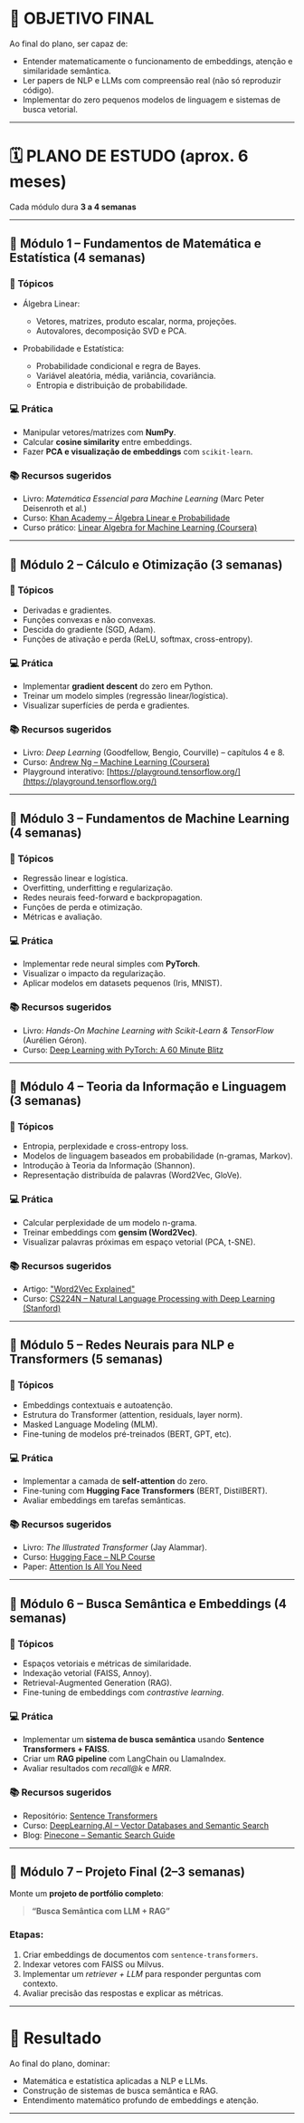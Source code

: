 # 🎯 OBJETIVO FINAL

Ao final do plano, ser  capaz de:

* Entender matematicamente o funcionamento de embeddings, atenção e similaridade semântica.
* Ler papers de NLP e LLMs com compreensão real (não só reproduzir código).
* Implementar do zero pequenos modelos de linguagem e sistemas de busca vetorial.

---

# 🗓️ PLANO DE ESTUDO (aprox. 6 meses)

Cada módulo dura **3 a 4 semanas** 

---

## 🔹 Módulo 1 – Fundamentos de Matemática e Estatística (4 semanas)

### 📘 Tópicos

* Álgebra Linear:

  * Vetores, matrizes, produto escalar, norma, projeções.
  * Autovalores, decomposição SVD e PCA.
* Probabilidade e Estatística:

  * Probabilidade condicional e regra de Bayes.
  * Variável aleatória, média, variância, covariância.
  * Entropia e distribuição de probabilidade.

### 💻 Prática

* Manipular vetores/matrizes com **NumPy**.
* Calcular **cosine similarity** entre embeddings.
* Fazer **PCA e visualização de embeddings** com `scikit-learn`.

### 📚 Recursos sugeridos

* Livro: *Matemática Essencial para Machine Learning* (Marc Peter Deisenroth et al.)
* Curso: [Khan Academy – Álgebra Linear e Probabilidade](https://pt.khanacademy.org/)
* Curso prático: [Linear Algebra for Machine Learning (Coursera)](https://www.coursera.org/learn/linear-algebra-machine-learning)

---

## 🔹 Módulo 2 – Cálculo e Otimização (3 semanas)

### 📘 Tópicos

* Derivadas e gradientes.
* Funções convexas e não convexas.
* Descida do gradiente (SGD, Adam).
* Funções de ativação e perda (ReLU, softmax, cross-entropy).

### 💻 Prática

* Implementar **gradient descent** do zero em Python.
* Treinar um modelo simples (regressão linear/logística).
* Visualizar superfícies de perda e gradientes.

### 📚 Recursos sugeridos

* Livro: *Deep Learning* (Goodfellow, Bengio, Courville) – capítulos 4 e 8.
* Curso: [Andrew Ng – Machine Learning (Coursera)](https://www.coursera.org/learn/machine-learning)
* Playground interativo: [https://playground.tensorflow.org/](https://playground.tensorflow.org/)

---

## 🔹 Módulo 3 – Fundamentos de Machine Learning (4 semanas)

### 📘 Tópicos

* Regressão linear e logística.
* Overfitting, underfitting e regularização.
* Redes neurais feed-forward e backpropagation.
* Funções de perda e otimização.
* Métricas e avaliação.

### 💻 Prática

* Implementar rede neural simples com **PyTorch**.
* Visualizar o impacto da regularização.
* Aplicar modelos em datasets pequenos (Iris, MNIST).

### 📚 Recursos sugeridos

* Livro: *Hands-On Machine Learning with Scikit-Learn & TensorFlow* (Aurélien Géron).
* Curso: [Deep Learning with PyTorch: A 60 Minute Blitz](https://pytorch.org/tutorials/beginner/deep_learning_60min_blitz.html)

---

## 🔹 Módulo 4 – Teoria da Informação e Linguagem (3 semanas)

### 📘 Tópicos

* Entropia, perplexidade e cross-entropy loss.
* Modelos de linguagem baseados em probabilidade (n-gramas, Markov).
* Introdução à Teoria da Informação (Shannon).
* Representação distribuída de palavras (Word2Vec, GloVe).

### 💻 Prática

* Calcular perplexidade de um modelo n-grama.
* Treinar embeddings com **gensim (Word2Vec)**.
* Visualizar palavras próximas em espaço vetorial (PCA, t-SNE).

### 📚 Recursos sugeridos

* Artigo: ["Word2Vec Explained"](https://arxiv.org/abs/1402.3722)
* Curso: [CS224N – Natural Language Processing with Deep Learning (Stanford)](http://web.stanford.edu/class/cs224n/)

---

## 🔹 Módulo 5 – Redes Neurais para NLP e Transformers (5 semanas)

### 📘 Tópicos

* Embeddings contextuais e autoatenção.
* Estrutura do Transformer (attention, residuals, layer norm).
* Masked Language Modeling (MLM).
* Fine-tuning de modelos pré-treinados (BERT, GPT, etc).

### 💻 Prática

* Implementar a camada de **self-attention** do zero.
* Fine-tuning com **Hugging Face Transformers** (BERT, DistilBERT).
* Avaliar embeddings em tarefas semânticas.

### 📚 Recursos sugeridos

* Livro: *The Illustrated Transformer* (Jay Alammar).
* Curso: [Hugging Face – NLP Course](https://huggingface.co/learn/nlp-course)
* Paper: [Attention Is All You Need](https://arxiv.org/abs/1706.03762)

---

## 🔹 Módulo 6 – Busca Semântica e Embeddings (4 semanas)

### 📘 Tópicos

* Espaços vetoriais e métricas de similaridade.
* Indexação vetorial (FAISS, Annoy).
* Retrieval-Augmented Generation (RAG).
* Fine-tuning de embeddings com *contrastive learning*.

### 💻 Prática

* Implementar um **sistema de busca semântica** usando **Sentence Transformers + FAISS**.
* Criar um **RAG pipeline** com LangChain ou LlamaIndex.
* Avaliar resultados com *recall@k* e *MRR*.

### 📚 Recursos sugeridos

* Repositório: [Sentence Transformers](https://www.sbert.net/)
* Curso: [DeepLearning.AI – Vector Databases and Semantic Search](https://www.deeplearning.ai/)
* Blog: [Pinecone – Semantic Search Guide](https://www.pinecone.io/learn/semantic-search/)

---

## 🔹 Módulo 7 – Projeto Final (2–3 semanas)

Monte um **projeto de portfólio completo**:

> **“Busca Semântica com LLM + RAG”**

### Etapas:

1. Criar embeddings de documentos com `sentence-transformers`.
2. Indexar vetores com FAISS ou Milvus.
3. Implementar um *retriever + LLM* para responder perguntas com contexto.
4. Avaliar precisão das respostas e explicar as métricas.

---

# 🧭 Resultado

Ao final do plano, dominar:

* Matemática e estatística aplicadas a NLP e LLMs.
* Construção de sistemas de busca semântica e RAG.
* Entendimento matemático profundo de embeddings e atenção.

---
